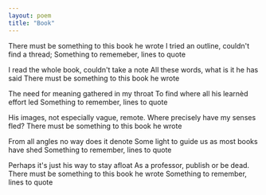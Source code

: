 ```yaml
---
layout: poem
title: "Book"
---
```


There must be something to this book he wrote
I tried an outline, couldn't find a thread;
Something to rememeber, lines to quote

I read the whole book, couldn't take a note
All these words, what is it he has said
There must be something to this book he wrote

The need for meaning gathered in my throat
To find where all his learnèd effort led
Something to remember, lines to quote

His images, not especially vague, remote.
Where precisely have my senses fled?
There must be something to this book he wrote

From all angles no way does it denote
Some light to guide us as most books have shed
Something to remember, lines to quote

Perhaps it's just his way to stay afloat
As a professor, publish or be dead.
There must be something to this book he wrote
Something to remember, lines to quote
